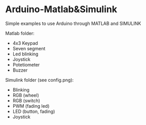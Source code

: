 # Arduino-Matlab&Simulink

Simple examples to use Arduino through MATLAB and SIMULINK

Matlab folder:
- 4x3 Keypad
- Seven segment
- Led blinking
- Joystick
- Potetiometer
- Buzzer

Simulink folder (see config.png):
- Blinking
- RGB (wheel)
- RGB (switch)
- PWM (fading led)
- LED (button, fading)
- Joystick
